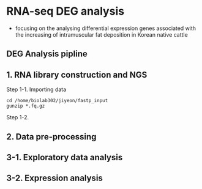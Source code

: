 # RNA-seq DEG analysis
  - focusing on the analysing differential expression genes associated with the increasing of intramuscular fat deposition in Korean native cattle

## DEG Analysis pipline

## 1. RNA library construction and NGS
  Step 1-1. Importing data
```
cd /home/biolab302/jiyeon/fastp_input
gunzip *.fq.gz
```
  Step 1-2.  
## 2. Data pre-processing


## 3-1. Exploratory data analysis


## 3-2. Expression analysis

